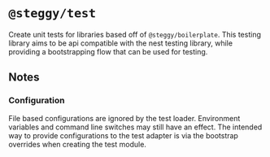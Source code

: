 # `@steggy/test`

Create unit tests for libraries based off of `@steggy/boilerplate`.
This testing library aims to be api compatible with the nest testing library, while providing a bootstrapping flow that can be used for testing.

## Notes

### Configuration

File based configurations are ignored by the test loader.
Environment variables and command line switches may still have an effect.
The intended way to provide configurations to the test adapter is via the bootstrap overrides when creating the test module.
